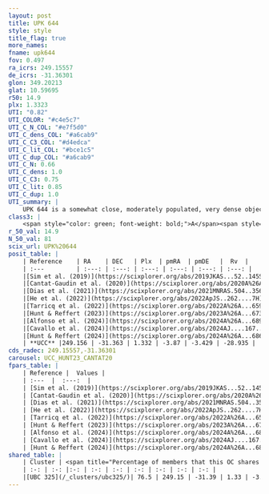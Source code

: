 ```yaml
---
layout: post
title: UPK 644
style: style
title_flag: true
more_names: 
fname: upk644
fov: 0.497
ra_icrs: 249.15557
de_icrs: -31.36301
glon: 349.20213
glat: 10.59695
r50: 14.9
plx: 1.3323
UTI: "0.82"
UTI_COLOR: "#c4e5c7"
UTI_C_N_COL: "#e7f5d0"
UTI_C_dens_COL: "#a6cab9"
UTI_C_C3_COL: "#d4edca"
UTI_C_lit_COL: "#bce1c5"
UTI_C_dup_COL: "#a6cab9"
UTI_C_N: 0.66
UTI_C_dens: 1.0
UTI_C_C3: 0.75
UTI_C_lit: 0.85
UTI_C_dup: 1.0
UTI_summary: |
    UPK 644 is a somewhat close, moderately populated, very dense object of high C3 quality. It is well-studied in the literature. This object shares a large percentage of members with a later reported entry.
class3: |
    <span style="color: green; font-weight: bold;">A</span><span style="color: #FFC300; font-weight: bold;">B</span>
r_50_val: 14.9
N_50_val: 81
scix_url: UPK%20644
posit_table: |
    | Reference    | RA    | DEC   | Plx  | pmRA  | pmDE   |  Rv  |
    | :---         | :---: | :---: | :---: | :---: | :---: | :---: |
    |[Sim et al. (2019)](https://scixplorer.org/abs/2019JKAS...52..145S) | 249.111 | -31.414 | -- | -3.94 | -3.46 | -- |
    |[Cantat-Gaudin et al. (2020)](https://scixplorer.org/abs/2020A%26A...640A...1C) | 249.155 | -31.418 | 1.313 | -3.846 | -3.458 | -- |
    |[Dias et al. (2021)](https://scixplorer.org/abs/2021MNRAS.504..356D) | 249.195 | -31.52 | 1.3 | -3.85 | -3.444 | -27.385 |
    |[He et al. (2022)](https://scixplorer.org/abs/2022ApJS..262....7H) | 249.152 | -31.378 | 1.332 | -3.916 | -3.413 | -- |
    |[Tarricq et al. (2022)](https://scixplorer.org/abs/2022A%26A...659A..59T) | 249.138 | -31.382 | 1.326 | -3.909 | -3.347 | -- |
    |[Hunt & Reffert (2023)](https://scixplorer.org/abs/2023A%26A...673A.114H) | 249.134 | -31.338 | 1.344 | -3.92 | -3.346 | -22.492 |
    |[Alfonso et al. (2024)](https://scixplorer.org/abs/2024A%26A...689A..18A) | 249.236 | -31.262 | 1.296 | -3.875 | -3.375 | -- |
    |[Cavallo et al. (2024)](https://scixplorer.org/abs/2024AJ....167...12C) | 249.523 | -30.961 | 1.343 | -- | -- | -- |
    |[Hunt & Reffert (2024)](https://scixplorer.org/abs/2024A%26A...686A..42H) | 249.134 | -31.338 | 1.344 | -3.92 | -3.346 | -22.492 |
    | **UCC** |249.156 | -31.363 | 1.332 | -3.87 | -3.429 | -28.935 | 
cds_radec: 249.15557,-31.36301
carousel: UCC_HUNT23_CANTAT20
fpars_table: |
    | Reference |  Values |
    | :---  |  :---:  |
    | [Sim et al. (2019)](https://scixplorer.org/abs/2019JKAS...52..145S) | `d_pc=742, log(age)=7.95` |
    | [Cantat-Gaudin et al. (2020)](https://scixplorer.org/abs/2020A%26A...640A...1C) | `AVNN=0.34, DMNN=9.36, AgeNN=8.23` |
    | [Dias et al. (2021)](https://scixplorer.org/abs/2021MNRAS.504..356D) | `Av=0.754, Dist=761, logage=8.546, [Fe/H]=-0.028` |
    | [He et al. (2022)](https://scixplorer.org/abs/2022ApJS..262....7H) | `A0=0.9, logAge=7.7` |
    | [Tarricq et al. (2022)](https://scixplorer.org/abs/2022A%26A...659A..59T) | `Dist=730, logAgeNN=8.27` |
    | [Hunt & Reffert (2023)](https://scixplorer.org/abs/2023A%26A...673A.114H) | `AV50=0.409, diffAV50=0.699, MOD50=9.243, logAge50=8.514` |
    | [Alfonso et al. (2024)](https://scixplorer.org/abs/2024A%26A...689A..18A) | `AV=0.34049, MOD=9.35956, logAge=8.82810, Z=-0.0276` |
    | [Cavallo et al. (2024)](https://scixplorer.org/abs/2024AJ....167...12C) | `AV50=0.78, dMod50=9.37, logAge50=8.22, [Fe/H]50=0.22` |
    | [Hunt & Reffert (2024)](https://scixplorer.org/abs/2024A%26A...686A..42H) | `MassJ=121.502` |
shared_table: |
    | Cluster | <span title="Percentage of members that this OC shares with the ones listed">%</span>   | RA   | DEC   | Plx   | pmRA  | pmDE  | Rv | UTI |
    | :-: | :-: |:-: | :-: | :-: | :-: | :-: | :-: | :-: |
    |[UBC 325](/_clusters/ubc325/)| 76.5 | 249.15 | -31.39 | 1.33 | -3.91 | -3.44 | -27.55 |0.0 |
---
```

